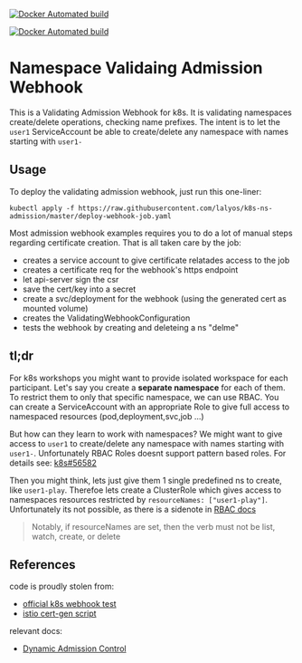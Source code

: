 
[![Docker Automated build](https://img.shields.io/docker/automated/lalyos/k8s-ns-admission.svg)](https://hub.docker.com/r/lalyos/k8s-ns-admission/)

[![Docker Automated build](https://img.shields.io/docker/automated/lalyos/k8s-ns-admission-deploy.svg)](https://hub.docker.com/r/lalyos/k8s-ns-admission-deploy/)

# Namespace Validaing Admission Webhook

This is a Validating Admission Webhook for k8s. It is validating namespaces create/delete operations, checking name prefixes. The intent is to let the `user1` ServiceAccount be able to create/delete any namespace with names starting with `user1-`

## Usage

To deploy the validating admission webhook, just run this one-liner:
```
kubectl apply -f https://raw.githubusercontent.com/lalyos/k8s-ns-admission/master/deploy-webhook-job.yaml 
```

Most admission webhook examples requires you to do a lot of manual steps regarding certificate creation. That is all taken care by the job:

- creates a service account to give certificate relatades access to the job
- creates a certificate req for the webhook's https endpoint
- let api-server sign the csr
- save the cert/key into a secret
- create a svc/deployment for the webhook (using the generated cert as mounted volume)
- creates the ValidatingWebhookConfiguration
- tests the webhook by creating and deleteing a ns "delme"

## tl;dr

For k8s workshops you might want to provide isolated workspace for each participant.
Let's say you create a **separate namespace** for each of them. To restrict them to only that specific namespace, we can use RBAC. You can create a ServiceAccount with an appropriate Role to give full access to namespaced resources (pod,deployment,svc,job ...)

But how can they learn to work with namespaces? We might want to give access to `user1` to create/delete any namespace with names starting with `user1-`. Unfortunately RBAC Roles doesnt support pattern based roles. For details see: [k8s#56582](https://github.com/kubernetes/kubernetes/issues/56582)

Then you might think, lets just give them 1 single predefined ns to create, like `user1-play`. Therefoe lets create a ClusterRole which gives access to namespaces resources restricted by `resourceNames: ["user1-play"]`. Unfortunately its not possible, as there is a sidenote in [RBAC docs](https://kubernetes.io/docs/reference/access-authn-authz/rbac/#referring-to-resources)
> Notably, if resourceNames are set, then the verb must not be list, watch, create, or delete

## References

code is proudly stolen from: 
- [official k8s webhook test](https://github.com/kubernetes/kubernetes/tree/v1.10.0-beta.1/test/images/webhook)
- [istio cert-gen script](https://github.com/istio/istio/raw/release-0.7/install/kubernetes/webhook-create-signed-cert.sh)

relevant docs:
- [Dynamic Admission Control](https://kubernetes.io/docs/reference/access-authn-authz/extensible-admission-controllers/)
